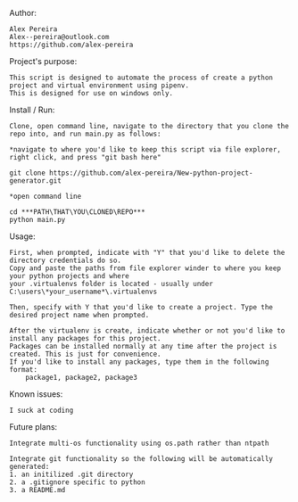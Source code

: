 Author:

    Alex Pereira
    Alex--pereira@outlook.com
    https://github.com/alex-pereira

Project's purpose:

    This script is designed to automate the process of create a python project and virtual environment using pipenv.
    This is designed for use on windows only.

Install / Run:

    Clone, open command line, navigate to the directory that you clone the repo into, and run main.py as follows:

    *navigate to where you'd like to keep this script via file explorer, right click, and press "git bash here"

    git clone https://github.com/alex-pereira/New-python-project-generator.git

    *open command line

    cd ***PATH\THAT\YOU\CLONED\REPO***
    python main.py

Usage:

    First, when prompted, indicate with "Y" that you'd like to delete the directory credentials do so.
    Copy and paste the paths from file explorer winder to where you keep your python projects and where
    your .virtualenvs folder is located - usually under C:\users\*your_username*\.virtualenvs

    Then, specify with Y that you'd like to create a project. Type the desired project name when prompted.

    After the virtualenv is create, indicate whether or not you'd like to install any packages for this project.
    Packages can be installed normally at any time after the project is created. This is just for convenience.
    If you'd like to install any packages, type them in the following format:
        package1, package2, package3

Known issues:

    I suck at coding

Future plans:

    Integrate multi-os functionality using os.path rather than ntpath

    Integrate git functionality so the following will be automatically generated:
    1. an initilized .git directory
    2. a .gitignore specific to python
    3. a README.md
